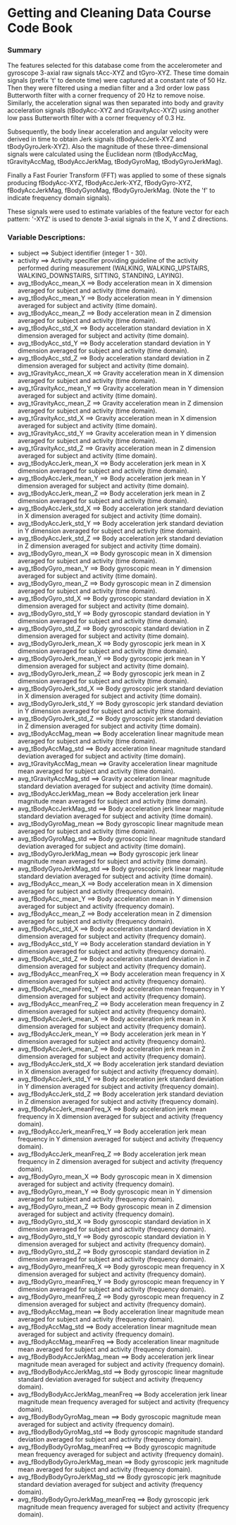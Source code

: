 # Getting and Cleaning Data Course Code Book

### Summary

The features selected for this database come from the accelerometer and gyroscope 3-axial raw signals tAcc-XYZ and tGyro-XYZ. These time domain signals (prefix 't' to denote time) were captured at a constant rate of 50 Hz. Then they were filtered using a median filter and a 3rd order low pass Butterworth filter with a corner frequency of 20 Hz to remove noise. Similarly, the acceleration signal was then separated into body and gravity acceleration signals (tBodyAcc-XYZ and tGravityAcc-XYZ) using another low pass Butterworth filter with a corner frequency of 0.3 Hz.

Subsequently, the body linear acceleration and angular velocity were derived in time to obtain Jerk signals (tBodyAccJerk-XYZ and tBodyGyroJerk-XYZ). Also the magnitude of these three-dimensional signals were calculated using the Euclidean norm (tBodyAccMag, tGravityAccMag, tBodyAccJerkMag, tBodyGyroMag, tBodyGyroJerkMag).

Finally a Fast Fourier Transform (FFT) was applied to some of these signals producing fBodyAcc-XYZ, fBodyAccJerk-XYZ, fBodyGyro-XYZ, fBodyAccJerkMag, fBodyGyroMag, fBodyGyroJerkMag. (Note the 'f' to indicate frequency domain signals).

These signals were used to estimate variables of the feature vector for each pattern:
'-XYZ' is used to denote 3-axial signals in the X, Y and Z directions.

### Variable Descriptions: 

- subject ==> Subject identifier (integer 1 - 30).
- activity ==> Activity specifier providing guideline of the activity performed during measurement (WALKING, WALKING_UPSTAIRS, WALKING_DOWNSTAIRS, SITTING, STANDING, LAYING).
- avg_tBodyAcc_mean_X ==> Body acceleration mean in X dimension averaged for subject and activity (time domain).
- avg_tBodyAcc_mean_Y ==> Body acceleration mean in Y dimension averaged for subject and activity (time domain).
- avg_tBodyAcc_mean_Z ==> Body acceleration mean in Z dimension averaged for subject and activity (time domain).
- avg_tBodyAcc_std_X ==> Body acceleration standard deviation in X dimension averaged for subject and activity (time domain).
- avg_tBodyAcc_std_Y ==> Body acceleration standard deviation in Y dimension averaged for subject and activity (time domain).
- avg_tBodyAcc_std_Z ==> Body acceleration standard deviation in Z dimension averaged for subject and activity (time domain).
- avg_tGravityAcc_mean_X ==> Gravity acceleration mean in X dimension averaged for subject and activity (time domain).
- avg_tGravityAcc_mean_Y ==> Gravity acceleration mean in Y dimension averaged for subject and activity (time domain).
- avg_tGravityAcc_mean_Z ==> Gravity acceleration mean in Z dimension averaged for subject and activity (time domain).
- avg_tGravityAcc_std_X ==> Gravity acceleration mean in X dimension averaged for subject and activity (time domain).
- avg_tGravityAcc_std_Y ==> Gravity acceleration mean in Y dimension averaged for subject and activity (time domain).
- avg_tGravityAcc_std_Z ==> Gravity acceleration mean in Z dimension averaged for subject and activity (time domain).
- avg_tBodyAccJerk_mean_X ==> Body acceleration jerk mean in X dimension averaged for subject and activity (time domain).
- avg_tBodyAccJerk_mean_Y ==> Body acceleration jerk mean in Y dimension averaged for subject and activity (time domain).
- avg_tBodyAccJerk_mean_Z ==> Body acceleration jerk mean in Z dimension averaged for subject and activity (time domain).
- avg_tBodyAccJerk_std_X ==> Body acceleration jerk standard deviation in X dimension averaged for subject and activity (time domain).
- avg_tBodyAccJerk_std_Y ==> Body acceleration jerk standard deviation in Y dimension averaged for subject and activity (time domain).
- avg_tBodyAccJerk_std_Z ==> Body acceleration jerk standard deviation in Z dimension averaged for subject and activity (time domain).
- avg_tBodyGyro_mean_X ==> Body gyroscopic mean in X dimension averaged for subject and activity (time domain).
- avg_tBodyGyro_mean_Y ==> Body gyroscopic mean in Y dimension averaged for subject and activity (time domain).
- avg_tBodyGyro_mean_Z ==> Body gyroscopic mean in Z dimension averaged for subject and activity (time domain).
- avg_tBodyGyro_std_X ==> Body gyroscopic standard deviation in X dimension averaged for subject and activity (time domain).
- avg_tBodyGyro_std_Y ==> Body gyroscopic standard deviation in Y dimension averaged for subject and activity (time domain).
- avg_tBodyGyro_std_Z ==> Body gyroscopic standard deviation in Z dimension averaged for subject and activity (time domain).
- avg_tBodyGyroJerk_mean_X ==> Body gyroscopic jerk mean in X dimension averaged for subject and activity (time domain).
- avg_tBodyGyroJerk_mean_Y ==> Body gyroscopic jerk mean in Y dimension averaged for subject and activity (time domain).
- avg_tBodyGyroJerk_mean_Z ==> Body gyroscopic jerk mean in Z dimension averaged for subject and activity (time domain).
- avg_tBodyGyroJerk_std_X ==> Body gyroscopic jerk standard deviation in X dimension averaged for subject and activity (time domain).
- avg_tBodyGyroJerk_std_Y ==> Body gyroscopic jerk standard deviation in Y dimension averaged for subject and activity (time domain).
- avg_tBodyGyroJerk_std_Z ==> Body gyroscopic jerk standard deviation in Z dimension averaged for subject and activity (time domain).
- avg_tBodyAccMag_mean ==> Body acceleration linear magnitude mean averaged for subject and activity (time domain).
- avg_tBodyAccMag_std ==> Body acceleration linear magnitude standard deviation averaged for subject and activity (time domain).
- avg_tGravityAccMag_mean ==> Gravity acceleration linear magnitude mean averaged for subject and activity (time domain).
- avg_tGravityAccMag_std ==> Gravity acceleration linear magnitude standard deviation averaged for subject and activity (time domain).
- avg_tBodyAccJerkMag_mean ==> Body acceleration jerk linear magnitude mean averaged for subject and activity (time domain).
- avg_tBodyAccJerkMag_std ==> Body acceleration jerk linear magnitude standard deviation averaged for subject and activity (time domain).
- avg_tBodyGyroMag_mean ==> Body gyroscopic linear magnitude mean averaged for subject and activity (time domain).
- avg_tBodyGyroMag_std ==> Body gyroscopic linear magnitude standard deviation averaged for subject and activity (time domain).
- avg_tBodyGyroJerkMag_mean ==> Body gyroscopic jerk linear magnitude mean averaged for subject and activity (time domain).
- avg_tBodyGyroJerkMag_std ==> Body gyroscopic jerk linear magnitude standard deviation averaged for subject and activity (time domain).
- avg_fBodyAcc_mean_X ==> Body acceleration mean in X dimension averaged for subject and activity (frequency domain).
- avg_fBodyAcc_mean_Y ==> Body acceleration mean in Y dimension averaged for subject and activity (frequency domain).
- avg_fBodyAcc_mean_Z ==> Body acceleration mean in Z dimension averaged for subject and activity (frequency domain).
- avg_fBodyAcc_std_X ==> Body acceleration standard deviation in X dimension averaged for subject and activity (frequency domain).
- avg_fBodyAcc_std_Y ==> Body acceleration standard deviation in Y dimension averaged for subject and activity (frequency domain).
- avg_fBodyAcc_std_Z ==> Body acceleration standard deviation in Z dimension averaged for subject and activity (frequency domain).
- avg_fBodyAcc_meanFreq_X ==> Body acceleration mean frequency in X dimension averaged for subject and activity (frequency domain).
- avg_fBodyAcc_meanFreq_Y ==> Body acceleration mean frequency in Y dimension averaged for subject and activity (frequency domain).
- avg_fBodyAcc_meanFreq_Z ==> Body acceleration mean frequency in Z dimension averaged for subject and activity (frequency domain).
- avg_fBodyAccJerk_mean_X ==> Body acceleration jerk mean in X dimension averaged for subject and activity (frequency domain).
- avg_fBodyAccJerk_mean_Y ==> Body acceleration jerk mean in Y dimension averaged for subject and activity (frequency domain).
- avg_fBodyAccJerk_mean_Z ==> Body acceleration jerk mean in Z dimension averaged for subject and activity (frequency domain).
- avg_fBodyAccJerk_std_X ==> Body acceleration jerk standard deviation in X dimension averaged for subject and activity (frequency domain).
- avg_fBodyAccJerk_std_Y ==> Body acceleration jerk standard deviation in Y dimension averaged for subject and activity (frequency domain).
- avg_fBodyAccJerk_std_Z ==> Body acceleration jerk standard deviation in Z dimension averaged for subject and activity (frequency domain).
- avg_fBodyAccJerk_meanFreq_X ==> Body acceleration jerk mean frequency in X dimension averaged for subject and activity (frequency domain).
- avg_fBodyAccJerk_meanFreq_Y ==> Body acceleration jerk mean frequency in Y dimension averaged for subject and activity (frequency domain).
- avg_fBodyAccJerk_meanFreq_Z ==> Body acceleration jerk mean frequency in Z dimension averaged for subject and activity (frequency domain).
- avg_fBodyGyro_mean_X ==> Body gyroscopic mean in X dimension averaged for subject and activity (frequency domain).
- avg_fBodyGyro_mean_Y ==> Body gyroscopic mean in Y dimension averaged for subject and activity (frequency domain).
- avg_fBodyGyro_mean_Z ==> Body gyroscopic mean in Z dimension averaged for subject and activity (frequency domain).
- avg_fBodyGyro_std_X ==> Body gyroscopic standard deviation in X dimension averaged for subject and activity (frequency domain).
- avg_fBodyGyro_std_Y ==> Body gyroscopic standard deviation in Y dimension averaged for subject and activity (frequency domain).
- avg_fBodyGyro_std_Z ==> Body gyroscopic standard deviation in Z dimension averaged for subject and activity (frequency domain).
- avg_fBodyGyro_meanFreq_X ==> Body gyroscopic mean frequency in X dimension averaged for subject and activity (frequency domain).
- avg_fBodyGyro_meanFreq_Y ==> Body gyroscopic mean frequency in Y dimension averaged for subject and activity (frequency domain).
- avg_fBodyGyro_meanFreq_Z ==> Body gyroscopic mean frequency in Z dimension averaged for subject and activity (frequency domain).
- avg_fBodyAccMag_mean ==> Body acceleration linear magnitude mean averaged for subject and activity (frequency domain).
- avg_fBodyAccMag_std ==> Body acceleration linear magnitude mean averaged for subject and activity (frequency domain).
- avg_fBodyAccMag_meanFreq ==> Body acceleration linear magnitude mean averaged for subject and activity (frequency domain).
- avg_fBodyBodyAccJerkMag_mean ==> Body acceleration jerk linear magnitude mean averaged for subject and activity (frequency domain).
- avg_fBodyBodyAccJerkMag_std ==> Body gyroscopic linear magnitude standard deviation averaged for subject and activity (frequency domain).
- avg_fBodyBodyAccJerkMag_meanFreq ==> Body acceleration jerk linear magnitude mean frequency averaged for subject and activity (frequency domain).
- avg_fBodyBodyGyroMag_mean ==> Body gyroscopic magnitude mean averaged for subject and activity (frequency domain).
- avg_fBodyBodyGyroMag_std ==> Body gyroscopic magnitude standard deviation averaged for subject and activity (frequency domain).
- avg_fBodyBodyGyroMag_meanFreq ==>  Body gyroscopic magnitude mean frequency averaged for subject and activity (frequency domain).
- avg_fBodyBodyGyroJerkMag_mean ==> Body gyroscopic jerk magnitude mean averaged for subject and activity (frequency domain).
- avg_fBodyBodyGyroJerkMag_std ==> Body gyroscopic jerk magnitude standard deviation averaged for subject and activity (frequency domain).
- avg_fBodyBodyGyroJerkMag_meanFreq ==> Body gyroscopic jerk magnitude mean frequency averaged for subject and activity (frequency domain).
